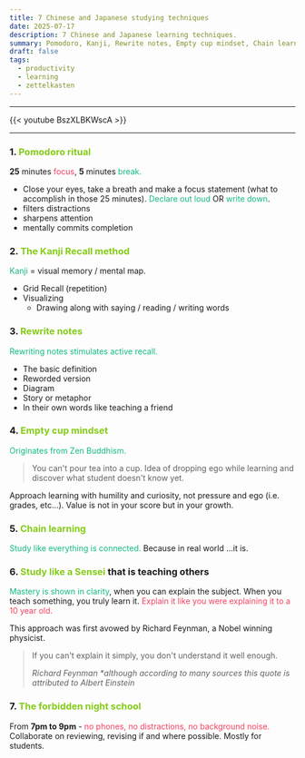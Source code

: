 ```yaml
---
title: 7 Chinese and Japanese studying techniques
date: 2025-07-17
description: 7 Chinese and Japanese learning techniques.
summary: Pomodoro, Kanji, Rewrite notes, Empty cup mindset, Chain learning, Study like a sensei, The forbidden night school...
draft: false
tags:
  - productivity
  - learning
  - zettelkasten
---
```

---
{{< youtube BszXLBKWscA >}}

---
### 1. <font color=#84cc16>Pomodoro ritual</font>

**25** minutes <font color=#f43f5e>focus</font>, **5** minutes <font color=#10b981>break.</font>

- Close your eyes, take a breath and make a focus statement (what to accomplish in those 25 minutes). <font color=#10b981>Declare out loud</font> OR <font color=#10b981>write down</font>.
- filters distractions
- sharpens attention
- mentally commits completion
### 2. <font color=#84cc16>The Kanji Recall method</font>

<font color=#10b981>Kanji</font> = visual memory / mental map.

- Grid Recall (repetition)
- Visualizing
	- Drawing along with saying / reading / writing words
### 3. <font color=#84cc16>Rewrite notes</font>

<font color=#10b981>Rewriting notes stimulates active recall.</font>

- The basic definition
- Reworded version
- Diagram
- Story or metaphor
- In their own words like teaching a friend
### 4. <font color=#84cc16>Empty cup mindset</font>

<font color=#10b981>Originates from Zen Buddhism.</font>

>You can't pour tea into a cup. Idea of dropping ego while learning and discover what student doesn't know yet.

Approach learning with humility and curiosity, not pressure and ego (i.e. grades, etc...). Value is not in your score but in your growth.

### 5. <font color=#84cc16>Chain learning</font>

<font color=#10b981>Study like everything is connected.</font> Because in real world ...it is.

### 6. <font color=#84cc16>Study like a Sensei</font> that is teaching others

<font color=#10b981>Mastery is shown in clarity</font>, when you can explain the subject. When you teach something, you truly learn it. <font color=#f43f5e>Explain it like you were explaining it to a 10 year old.</font>

This approach was first avowed by Richard Feynman, a Nobel winning physicist.

> If you can't explain it simply, you don't understand it well enough.
> 
> _Richard Feynman_ 
> *\*although according to many sources this quote is attributed to Albert Einstein*

### 7. <font color=#84cc16>The forbidden night school</font>

From **7pm to 9pm** - <font color=#f43f5e>no phones, no distractions, no background noise.</font> Collaborate on reviewing, revising if and where possible. Mostly for students.